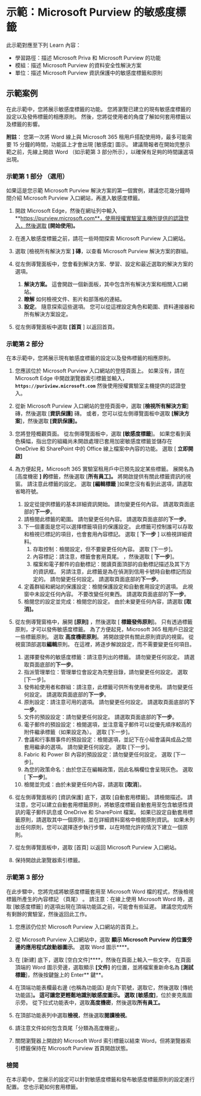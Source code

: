 <!---
---
示範：標題：「Microsoft Purview 中的敏感度標籤」學習路徑/模組/單元：「學習路徑：描述 Microsoft Priva 和 Microsoft Purview 的功能;模組 2：描述 Microsoft Purview 的資料安全性解決方案;單元 4：描述 Microsoft Purview 資訊保護 中的敏感度標籤和原則'
---
--->

# 示範：Microsoft Purview 的敏感度標籤

此示範對應至下列 Learn 內容：

- 學習路徑：描述 Microsoft Priva 和 Microsoft Purview 的功能
- 模組：描述 Microsoft Purview 的資料安全性解決方案
- 單位：描述 Microsoft Purview 資訊保護中的敏感度標籤和原則

## 示範案例

在此示範中，您將展示敏感度標籤的功能。  您將瀏覽已建立的現有敏感度標籤的設定以及發佈標籤的相應原則。   然後，您將從使用者的角度了解如何套用標籤以及標籤的影響。

**附註**： 您第一次將 Word 線上與 Microsoft 365 租用戶搭配使用時，最多可能需要 15 分鐘的時間，功能區上才會出現 [敏感度] 圖示。 建議簡報者在開始完整示範之前，先線上開啟 Word （如示範第 3 部分所示），以確保有足夠的時間讓選項出現。

### 示範第 1 部分 （選用）

如果這是您示範 Microsoft Purview 解決方案的第一個實例，建議您花幾分鐘時間介紹 Microsoft Purview 入口網站，再進入敏感度標籤。

1. 開啟 Microsoft Edge，然後在網址列中輸入 **https://purview.microsoft.com**，使用授權實驗室主機所提供的認證登入，然後選取 **[開始使用]。**  

1. 在進入敏感度標籤之前，請花一些時間探索 Microsoft Purview 入口網站。

1. 選取 [檢視所有解決方案 **] 磚**，以查看 Microsoft Purview 解決方案的群組。

1. 從左側導覽面板中，您會看到解決方案、學習、設定和最近選取的解決方案的選項。
    1. **解決方案。** 這會開啟一個新面板，其中包含所有解決方案和相關入口網站。
    1. **瞭解** 如何檢視文件、影片和部落格的連結。
    1. **設定**。 隨意探索這些選項。 您可以從這裡設定角色和範圍、資料連接器和所有解決方案設定。

1. 從左側導覽面板中選取 **[首頁** ] 以返回首頁。

### 示範第 2 部分

在本示範中，您將展示現有敏感度標籤的設定以及發佈標籤的相應原則。

1. 您應該位於 Microsoft Purview 入口網站的登陸頁面上。  如果沒有，請在 Microsoft Edge 中開啟瀏覽器索引標籤並輸入， **`https://puriview.microsoft.com`** 然後使用授權實驗室主機提供的認證登入。

1. 從新 Microsoft Purview 入口網站的登陸頁面中，選取 [**檢視所有解決方案**] 磚，然後選取 [**資訊保護]** 磚。 或者，您可以從左側導覽面板中選取 **[解決方案**]，然後選取 **[資訊保護]。**

1. 您將登陸概觀頁面。 從左側導覽面板中，選取 **[敏感度標籤**]。 如果您看到黃色橫幅，指出您的組織尚未開啟處理已套用加密敏感度標籤並儲存在 OneDrive 和 SharePoint 中的 Office 線上檔案中內容的功能。  選取 [ **立即開啟]**

1. 為方便起見，Microsoft 365 實驗室租用戶中已預先設定某些標籤。 展開名為 [高度機密 **] 的**標籤，然後選取 [**所有員工]。**  將開啟提供有關此標籤資訊的視窗。  請注意此標籤的設定。  選取 **[編輯標籤** ]如果您沒有看到此選項，請選取省略符號。
    1. 設定從提供標籤的基本詳細資訊開始。  請勿變更任何內容。  請選取頁面底部的**下一步**。
    1. 請檢閱此標籤的範圍。 請勿變更任何內容。  請選取頁面底部的**下一步**。
    1. 下一個畫面是您可以選擇標籤項目的保護設定。 此標籤可控制誰可以存取和檢視已標記的項目，也會套用內容標記。  選取 [ **下一步** ] 以檢視詳細資料。
        1. 存取控制：檢閱設定，但不要變更任何內容。  選取 [下一步]。
        1. 內容標記：請注意，標籤會套用頁尾。  ，然後選取 [ **下一步**]。
        1. 檔案和電子郵件的自動標記：閱讀頁面頂部的自動標記描述及其下方的資訊框。  另請注意，此標籤是為在偵測到信用卡號時自動標記而設定的。 請勿變更任何設定。  請選取頁面底部的**下一步**。
    1. 定義群組和網站的保護設定：檢閱保護設定和自動套用設定的選項。  此視窗中未設定任何內容。  不要改變任何東西。 請選取頁面底部的**下一步**。
    1. 檢閱您的設定並完成：檢閱您的設定。  由於未變更任何內容，請選取 **[取消]。**

1. 從左側導覽窗格中，展開 **[原則]** ，然後選取 [ **標籤發佈原則**]。  只有透過標籤原則，才可以發佈敏感度標籤。  為了方便起見，Microsoft 365 租用戶已設定一些標籤原則。 選取 **高度機密原則**。  將開啟提供有關此原則資訊的視窗。 從視窗頂部選取**編輯**原則。  在這裡，將逐步解說設定，而不需要變更任何項目。
    1. 選擇要發佈的敏感度標籤：請注意列出的標籤。  請勿變更任何設定。  請選取頁面底部的**下一步**。
    1. 指派管理單位：管理單位會設定為完整目錄，請勿變更任何設定。 選取 [下一步]。  
    1. 發佈給使用者和群組：請注意，此標籤可供所有使用者使用。  請勿變更任何設定。  請選取頁面底部的**下一步**。
    1. 原則設定：請注意可用的選項。 請勿變更任何設定。  請選取頁面底部的**下一步**。
    1. 文件的預設設定：請勿變更任何設定。  請選取頁面底部的**下一步**。
    1. 電子郵件的預設設定：檢閱選項，並注意電子郵件可以從優先順序較高的附件繼承標籤（如果設定為）。 選取 [下一步]。
    1. 會議和行事曆事件的預設設定：檢閱選項，並記下在小組會議與成品之間套用繼承的選項。 請勿變更任何設定。  選取 [下一步]。
    1. Fabric 和 Power BI 內容的預設設定：請勿變更任何設定。  選取 [下一步]。
    1. 為您的政策命名：由於您正在編輯政策，因此名稱欄位會呈現灰色。 選取 [ **下一步**]。
    1. 檢閱並完成：由於未變更任何內容，請選取 **[取消**]。

1. 從左側導覽面板的 [資訊保護] 底下，選取 [自動套用標籤]。 請檢閱描述。 請注意，您可以建立自動套用標籤原則，將敏感度標籤自動套用至包含敏感性資訊的電子郵件訊息或 OneDrive 和 SharePoint 檔案。 如果已設定自動套用標籤原則，請選取其中一個原則，並在詳細資料窗格中檢閱原則資訊。  如果未列出任何原則，您可以選擇逐步執行步驟，以在時間允許的情況下建立一個原則。

1. 從左側導覽面板中，選取 [首頁] 以返回 Microsoft Purview 入口網站。

1. 保持開啟此瀏覽器索引標籤。

### 示範第 3 部分

在此步驟中，您將完成將敏感度標籤套用至 Microsoft Word 檔的程式，然後檢視標籤所產生的內容標記 （頁尾） 。 請注意：在線上使用 Microsoft Word 時，選取 [敏感度標籤] 的選項出現在頂端功能區之前，可能會有些延遲。  建議您完成所有剩餘的實驗室，然後返回此工作。

1. 您應該仍位於 Microsoft Purview 入口網站的首頁上。 
1. 從 Microsoft Purview 入口網站中，選取 **顯示 Microsoft Purview 的位置旁邊的應用程式啟動器圖示**。 選取 Word 圖示****。  

1. 在 [新建] 底下，選取 [空白文件]****，然後在頁面上輸入一些文字。  在頁面頂端的 Word 圖示旁邊，選取顯示 **[文件]** 的位置，並將檔案重新命名為 **[測試標籤**]，然後按鍵盤上的 Enter** 鍵**。

1. 在頂端功能表欄最右邊 (也稱為功能區) 是向下箭號，選取它，然後選取 [傳統功能區]****。  這可讓您更輕鬆地識別敏感度圖示。 選取 [敏感度]****，位於麥克風圖示旁。 從下拉式功能表中，選取**高度機密**，然後選取**所有員工。**  

1. 在頂部功能表列中選取**檢視**，然後選取**閱讀檢視**。

1. 請注意文件如何包含頁尾「分類為高度機密」。  

1. 關閉瀏覽器上開啟的 Microsoft Word 索引標籤以結束 Word，但將瀏覽器索引標籤保持在 Microsoft Purview 首頁開啟狀態。

### 檢閱

在本示範中，您展示的設定可以針對敏感度標籤和發布敏感度標籤原則的設定進行配置。 您也示範如何套用標籤。

